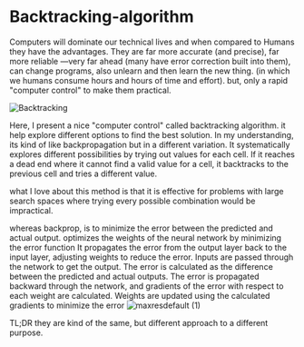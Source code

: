 # Backtracking-algorithm
Computers will dominate our technical lives and when compared to Humans they have the advantages. They are far more accurate (and precise),
far more reliable —very far ahead (many have error correction built into them), can change programs, also unlearn and then learn the new thing. (in which we humans consume hours and hours of
time and effort). but, only a rapid "computer control" to make them practical.

![Backtracking](https://github.com/le-nicolas/Backtracking-algorithm/assets/112614851/dd740d21-085d-461d-aac9-0228abb58d5c)


Here, I present a nice "computer control" called backtracking algorithm. it help explore different options to find the best solution. In my understanding, its kind of like backpropagation but in a different variation. It systematically explores different possibilities by trying out values for each cell. If it reaches a dead end where it cannot find a valid value for a cell, it backtracks to the previous cell and tries a different value.

what I love about this method is that it is effective for problems with large search spaces where trying every possible combination would be impractical. 



whereas backprop, is to minimize the error between the predicted and actual output.
optimizes the weights of the neural network by minimizing the error function
It propagates the error from the output layer back to the input layer, adjusting weights to reduce the error.
Inputs are passed through the network to get the output.
The error is calculated as the difference between the predicted and actual outputs.
The error is propagated backward through the network, and gradients of the error with respect to each weight are calculated.
Weights are updated using the calculated gradients to minimize the error
![maxresdefault (1)](https://github.com/le-nicolas/Backtracking-algorithm/assets/112614851/4fb93d8b-74b7-4fb3-b621-27c47470c0b0)












TL;DR they are kind of the same, but different approach to a different purpose.
